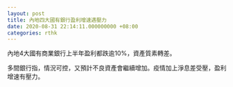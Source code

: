 ```yaml
---
layout: post
title: 內地四大國有銀行盈利增速遇壓力
date: 2020-08-31 22:14:11.000000000 +08:00
categories: rthk
---
```


內地4大國有商業銀行上半年盈利都跌逾10%，資產質素轉差。

多間銀行指，情況可控，又預計不良資產會繼續增加。疫情加上淨息差受壓，盈利增速有壓力。
